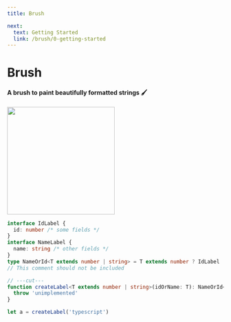 ```yaml
---
title: Brush

next:
  text: Getting Started
  link: /brush/0-getting-started
---
```


# Brush

#### A brush to paint beautifully formatted strings :paintbrush:

<div class="my-4 flex justify-center">
  <img src="/images/brush.png" height="250" />
</div>

```ts twoslash
interface IdLabel {
  id: number /* some fields */
}
interface NameLabel {
  name: string /* other fields */
}
type NameOrId<T extends number | string> = T extends number ? IdLabel : NameLabel
// This comment should not be included

// ---cut---
function createLabel<T extends number | string>(idOrName: T): NameOrId<T> {
  throw 'unimplemented'
}

let a = createLabel('typescript')
```
